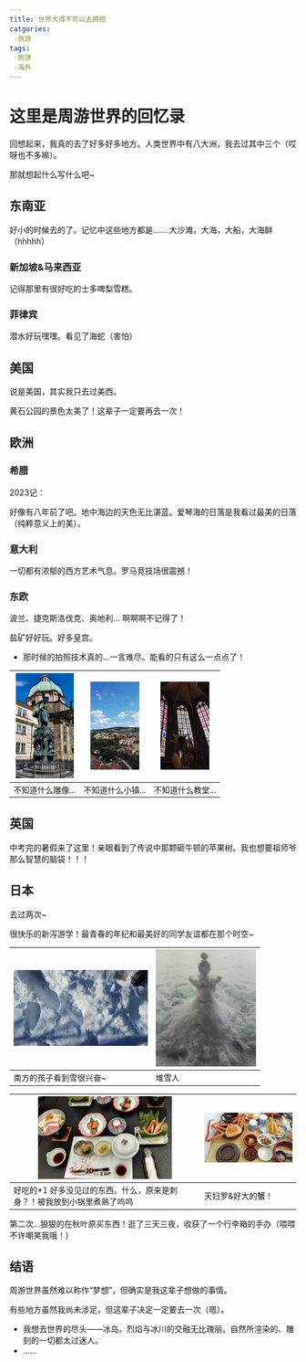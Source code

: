 ```yaml
---
title: 世界大得不可以去拥抱
catgories:
 -旅游
tags:
 -旅游
 -海外
---
```


# 这里是周游世界的回忆录

回想起来，我真的去了好多好多地方。人类世界中有八大洲，我去过其中三个（哎呀也不多嘛）。

那就想起什么写什么吧~

## 东南亚

好小的时候去的了。记忆中这些地方都是.......大沙滩，大海，大船，大海鲜（hhhhh）

### 新加坡&马来西亚

记得那里有很好吃的士多啤梨雪糕。

### 菲律宾

潜水好玩嘿嘿。看见了海蛇（害怕）

## 美国

说是美国，其实我只去过美西。

黄石公园的景色太美了！这辈子一定要再去一次！

## 欧洲

### 希腊

2023记：

好像有八年前了吧。地中海边的天色无比湛蓝。爱琴海的日落是我看过最美的日落（纯粹意义上的美）。

### 意大利

一切都有浓郁的西方艺术气息。罗马竞技场很震撼！

### 东欧

波兰、捷克斯洛伐克、奥地利... 啊啊啊不记得了！

盐矿好好玩。好多皇宫。

* 那时候的拍照技术真的...一言难尽。能看的只有这么一点点了！

| <img src="./Europe/e01.jpg" style="zoom:18%;" /> | <img src="./Europe/e03.jpg" style="zoom:15%;" /> | <img src="./Europe/e04.jpg" style="zoom:15%;" /> |
| ------------------------------------------------ | ------------------------------------------------ | ------------------------------------------------ |
| 不知道什么雕像...                                | 不知道什么小镇...                                | 不知道什么教堂...                                |



## 英国

中考完的暑假来了这里！亲眼看到了传说中那颗砸牛顿的苹果树。我也想要祖师爷那么智慧的脑袋！！！

## 日本

去过两次~

很快乐的新泻游学！最青春的年纪和最美好的同学友谊都在那个时空~

| <img src="./jp/snow.jpg" style="zoom:23%;" /> | <img src="./jp/snowman.jpg" style="zoom:20%;" /> |
| --------------------------------------------- | ------------------------------------------------ |
| 南方的孩子看到雪很兴奋~                       | 堆雪人                                           |

| <img src="./jp/food1.jpg" style="zoom:23%;" />               | <img src="./jp/food2.jpg" style="zoom:23%;" /> |
| ------------------------------------------------------------ | ---------------------------------------------- |
| 好吃的*1 好多没见过的东西。什么，原来是刺身？！被我放到小锅里煮熟了呜呜 | 天妇罗&好大的蟹！                              |

第二次...狠狠的在秋叶原买东西！逛了三天三夜，收获了一个行李箱的手办（喂喂不许嘲笑我哦！）

## 结语

周游世界虽然难以称作“梦想”，但确实是我这辈子想做的事情。

有些地方虽然我尚未涉足，但这辈子决定一定要去一次（嗯）。

* 我想去世界的尽头——冰岛。烈焰与冰川的交融无比瑰丽。自然所渲染的、雕刻的一切都太过迷人。
* ......



